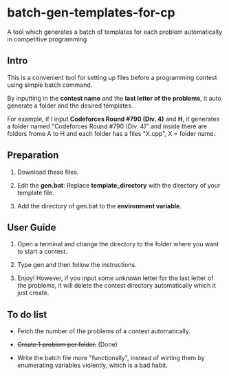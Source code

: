 # batch-gen-templates-for-cp

A tool which generates a batch of templates for each problem automatically in competitive programming

## Intro

This is a convenient tool for setting up files before a programming contest using simple batch command.

By inputting in the **contest name** and the **last letter of the problems**, it auto generate a folder and the desired templates.

For example, if I input **Codeforces Round #790 (Div. 4)** and **H**, it generates a folder named "Codeforces Round #790 (Div. 4)" and inside there are folders frome A to H and each folder has a files "X.cpp", X = folder name.

## Preparation

1. Download these files.

2. Edit the **gen.bat**: Replace **template_directory** with the directory of your template file.

3. Add the directory of gen.bat to the **environment variable**.

## User Guide

1. Open a terminal and change the directory to the folder where you want to start a contest.

2. Type gen and then follow the instructions.

3. Enjoy! However, if you input some unknown letter for the last letter of the problems, it will delete the contest directory automatically which it just create.

## To do list

- Fetch the number of the problems of a contest automatically.

- ~~Create 1 problem per folder.~~ (Done)

- Write the batch file more "functionally", instead of wirting them by enumerating variables violently, which is a bad habit.

